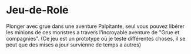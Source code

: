# Jeu-de-Role
Plonger avec grue dans une aventure Palpitante, seul vous pouvez libérer les minions de ces monstres a travers l'incroyable aventure de "Grue et compagnies". (Ce jeu est un prototype où je teste différentes choses, il se peut que des mises a jour survienne de temps a autres)
